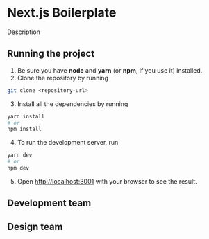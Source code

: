 # Next.js Boilerplate
Description

## Running the project

1. Be sure you have **node** and **yarn** (or **npm**, if you use it) installed.
2. Clone the repository by running
```bash
git clone <repository-url>
```
3. Install all the dependencies by running
```bash
yarn install
# or
npm install
```
4. To run the development server, run
```bash
yarn dev
# or
npm dev
```
5. Open [http://localhost:3001](http://localhost:3001) with your browser to see the result.

## Development team

## Design team

